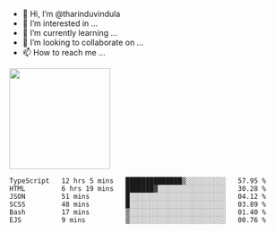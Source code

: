 - 👋 Hi, I’m @tharinduvindula
- 👀 I’m interested in ...
- 🌱 I’m currently learning ...
- 💞️ I’m looking to collaborate on ...
- 📫 How to reach me ...

<!---
tharinduvindula/tharinduvindula is a ✨ special ✨ repository because its `README.md` (this file) appears on your GitHub profile.
You can click the Preview link to take a look at your changes.
--->

<img height="180em" src="https://github-readme-stats.vercel.app/api?username=tharinduvindula&show_icons=true&hide_border=false&&count_private=true&include_all_commits=true" />


<!--START_SECTION:waka-->

```text
TypeScript   12 hrs 5 mins   ██████████████▒░░░░░░░░░░   57.95 %
HTML         6 hrs 19 mins   ███████▓░░░░░░░░░░░░░░░░░   30.28 %
JSON         51 mins         █░░░░░░░░░░░░░░░░░░░░░░░░   04.12 %
SCSS         48 mins         █░░░░░░░░░░░░░░░░░░░░░░░░   03.89 %
Bash         17 mins         ▒░░░░░░░░░░░░░░░░░░░░░░░░   01.40 %
EJS          9 mins          ▒░░░░░░░░░░░░░░░░░░░░░░░░   00.76 %
```

<!--END_SECTION:waka-->
